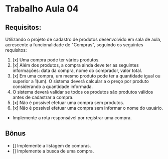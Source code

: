 # Trabalho Aula 04

## Requisitos:

Utilizando o projeto de cadastro de produtos desenvolvido em sala de aula, acrescente a funcionalidade de "Compras", seguindo os seguintes requisitos:
1. [x] Uma compra pode ter vários produtos. 
2. [x] Além dos produtos, a compra ainda deve ter as seguintes informações: data da compra, nome do comprador, valor total.
3. [x] Em uma compra, um mesmo produto pode ter a quantidade igual ou superior a 1(um). O sistema deverá calcular a o preço por produto considerando a quantidade informada.
4. O sistema deverá validar se todos os produtos são produtos válidos antes de cadastrar a compra.
5. [x] Não é possível efetuar uma compra sem produtos.
6. [x] Não é possível efetuar uma compra sem informar o nome do usuário.

- Implemente a rota responsável por registrar uma compra.

## Bônus
- [] Implemente a listagem de compras.
- [] Implemente a busca de uma compra.